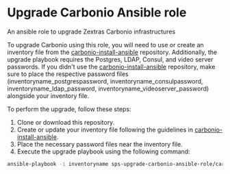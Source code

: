 # Upgrade Carbonio Ansible role
An ansible role to upgrade Zextras Carbonio infrastructures

To upgrade Carbonio using this role, you will need to use or create an inventory file from the [carbonio-install-ansible](https://github.com/zextras/carbonio-install-ansible) repository. Additionally, the upgrade playbook requires the Postgres, LDAP, Consul, and video server passwords. If you didn't use the [carbonio-install-ansible](https://github.com/zextras/carbonio-install-ansible) repository, make sure to place the respective password files (inventoryname_postgrespassword, inventoryname_consulpassword, inventoryname_ldap_password, inventoryname_videoserver_password) alongside your inventory file.

To perform the upgrade, follow these steps:

1. Clone or download this repository.
2. Create or update your inventory file following the guidelines in [carbonio-install-ansible](https://github.com/zextras/carbonio-install-ansible).
3. Place the necessary password files near the inventory file.
4. Execute the upgrade playbook using the following command:

```bash
ansible-playbook -i inventoryname sps-upgrade-carbonio-ansible-role/carbonio-upgrade/upgrade-carbonio.yml
```
